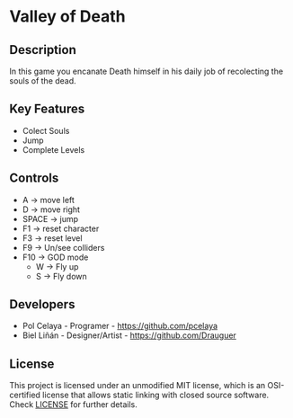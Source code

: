 # Valley of Death

## Description

In this game you encanate Death himself in his daily job of recolecting the souls of the dead.

## Key Features

 - Colect Souls
 - Jump
 - Complete Levels
 
## Controls

 - A -> move left
 - D -> move right
 - SPACE -> jump
 - F1 -> reset character
 - F3 -> reset level
 - F9 -> Un/see colliders
 - F10 -> GOD mode
    - W -> Fly up
    - S -> Fly down

## Developers

 - Pol Celaya - Programer - https://github.com/pcelaya
 - Biel Liñán - Designer/Artist - https://github.com/Drauguer

## License

This project is licensed under an unmodified MIT license, which is an OSI-certified license that allows static linking with closed source software. Check [LICENSE](LICENSE) for further details.
